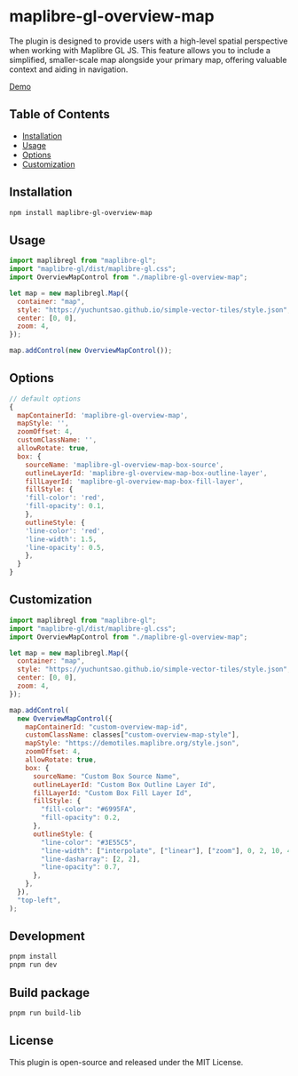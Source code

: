 # maplibre-gl-overview-map

The plugin is designed to provide users with a high-level spatial perspective when working with Maplibre GL JS. This feature allows you to include a simplified, smaller-scale map alongside your primary map, offering valuable context and aiding in navigation.

[Demo](#github_page)

## Table of Contents

- [Installation](#installation)
- [Usage](#usage)
- [Options](#Options)
- [Customization](#customization)

## Installation

```bash
npm install maplibre-gl-overview-map
```

## Usage

```javascript
import maplibregl from "maplibre-gl";
import "maplibre-gl/dist/maplibre-gl.css";
import OverviewMapControl from "./maplibre-gl-overview-map";

let map = new maplibregl.Map({
  container: "map",
  style: "https://yuchuntsao.github.io/simple-vector-tiles/style.json",
  center: [0, 0],
  zoom: 4,
});

map.addControl(new OverviewMapControl());
```

## Options

```javascript
// default options
{
  mapContainerId: 'maplibre-gl-overview-map',
  mapStyle: '',
  zoomOffset: 4,
  customClassName: '',
  allowRotate: true,
  box: {
    sourceName: 'maplibre-gl-overview-map-box-source',
    outlineLayerId: 'maplibre-gl-overview-map-box-outline-layer',
    fillLayerId: 'maplibre-gl-overview-map-box-fill-layer',
    fillStyle: {
    'fill-color': 'red',
    'fill-opacity': 0.1,
    },
    outlineStyle: {
    'line-color': 'red',
    'line-width': 1.5,
    'line-opacity': 0.5,
    },
  }
}
```

## Customization

```javascript
import maplibregl from "maplibre-gl";
import "maplibre-gl/dist/maplibre-gl.css";
import OverviewMapControl from "./maplibre-gl-overview-map";

let map = new maplibregl.Map({
  container: "map",
  style: "https://yuchuntsao.github.io/simple-vector-tiles/style.json",
  center: [0, 0],
  zoom: 4,
});

map.addControl(
  new OverviewMapControl({
    mapContainerId: "custom-overview-map-id",
    customClassName: classes["custom-overview-map-style"],
    mapStyle: "https://demotiles.maplibre.org/style.json",
    zoomOffset: 4,
    allowRotate: true,
    box: {
      sourceName: "Custom Box Source Name",
      outlineLayerId: "Custom Box Outline Layer Id",
      fillLayerId: "Custom Box Fill Layer Id",
      fillStyle: {
        "fill-color": "#6995FA",
        "fill-opacity": 0.2,
      },
      outlineStyle: {
        "line-color": "#3E55C5",
        "line-width": ["interpolate", ["linear"], ["zoom"], 0, 2, 10, 4],
        "line-dasharray": [2, 2],
        "line-opacity": 0.7,
      },
    },
  }),
  "top-left",
);
```

## Development

```bash
pnpm install
pnpm run dev
```

## Build package

```bash
pnpm run build-lib
```

## License

This plugin is open-source and released under the MIT License.
